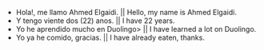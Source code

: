 - Hola!, me llamo Ahmed Elgaidi. || Hello, my name is Ahmed Elgaidi.
- Y tengo viente dos (22) anos. || I have 22 years.
- Yo he aprendido mucho en Duolingo>  || I have learned a lot on Duolingo.
- Yo ya he comido, gracias. || I have already eaten, thanks.